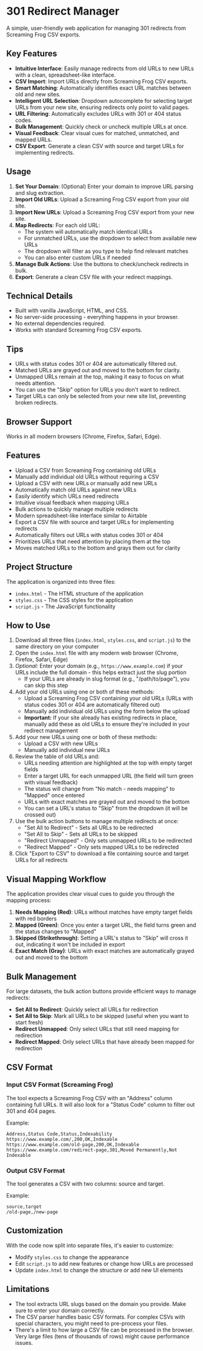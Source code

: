 # 301 Redirect Manager

A simple, user-friendly web application for managing 301 redirects from Screaming Frog CSV exports.

## Key Features

- **Intuitive Interface**: Easily manage redirects from old URLs to new URLs with a clean, spreadsheet-like interface.
- **CSV Import**: Import URLs directly from Screaming Frog CSV exports.
- **Smart Matching**: Automatically identifies exact URL matches between old and new sites.
- **Intelligent URL Selection**: Dropdown autocomplete for selecting target URLs from your new site, ensuring redirects only point to valid pages.
- **URL Filtering**: Automatically excludes URLs with 301 or 404 status codes.
- **Bulk Management**: Quickly check or uncheck multiple URLs at once.
- **Visual Feedback**: Clear visual cues for matched, unmatched, and mapped URLs.
- **CSV Export**: Generate a clean CSV with source and target URLs for implementing redirects.

## Usage

1. **Set Your Domain**: (Optional) Enter your domain to improve URL parsing and slug extraction.
2. **Import Old URLs**: Upload a Screaming Frog CSV export from your old site.
3. **Import New URLs**: Upload a Screaming Frog CSV export from your new site.
4. **Map Redirects**: For each old URL:
   - The system will automatically match identical URLs
   - For unmatched URLs, use the dropdown to select from available new URLs
   - The dropdown will filter as you type to help find relevant matches
   - You can also enter custom URLs if needed
5. **Manage Bulk Actions**: Use the buttons to check/uncheck redirects in bulk.
6. **Export**: Generate a clean CSV file with your redirect mappings.

## Technical Details

- Built with vanilla JavaScript, HTML, and CSS.
- No server-side processing - everything happens in your browser.
- No external dependencies required.
- Works with standard Screaming Frog CSV exports.

## Tips

- URLs with status codes 301 or 404 are automatically filtered out.
- Matched URLs are grayed out and moved to the bottom for clarity.
- Unmapped URLs remain at the top, making it easy to focus on what needs attention.
- You can use the "Skip" option for URLs you don't want to redirect.
- Target URLs can only be selected from your new site list, preventing broken redirects.

## Browser Support

Works in all modern browsers (Chrome, Firefox, Safari, Edge).

## Features

- Upload a CSV from Screaming Frog containing old URLs
- Manually add individual old URLs without requiring a CSV
- Upload a CSV with new URLs or manually add new URLs
- Automatically match old URLs against new URLs
- Easily identify which URLs need redirects
- Intuitive visual feedback when mapping URLs
- Bulk actions to quickly manage multiple redirects
- Modern spreadsheet-like interface similar to Airtable
- Export a CSV file with source and target URLs for implementing redirects
- Automatically filters out URLs with status codes 301 or 404
- Prioritizes URLs that need attention by placing them at the top
- Moves matched URLs to the bottom and grays them out for clarity

## Project Structure

The application is organized into three files:
- `index.html` - The HTML structure of the application
- `styles.css` - The CSS styles for the application
- `script.js` - The JavaScript functionality

## How to Use

1. Download all three files (`index.html`, `styles.css`, and `script.js`) to the same directory on your computer
2. Open the `index.html` file with any modern web browser (Chrome, Firefox, Safari, Edge)
3. *Optional:* Enter your domain (e.g., `https://www.example.com`) if your URLs include the full domain - this helps extract just the slug portion
   - If your URLs are already in slug format (e.g., "/path/to/page"), you can skip this step
4. Add your old URLs using one or both of these methods:
   - Upload a Screaming Frog CSV containing your old URLs (URLs with status codes 301 or 404 are automatically filtered out)
   - Manually add individual old URLs using the form below the upload
   - **Important:** If your site already has existing redirects in place, manually add these as old URLs to ensure they're included in your redirect management
5. Add your new URLs using one or both of these methods:
   - Upload a CSV with new URLs
   - Manually add individual new URLs
6. Review the table of old URLs and:
   - URLs needing attention are highlighted at the top with empty target fields
   - Enter a target URL for each unmapped URL (the field will turn green with visual feedback)
   - The status will change from "No match - needs mapping" to "Mapped" once entered
   - URLs with exact matches are grayed out and moved to the bottom
   - You can set a URL's status to "Skip" from the dropdown (it will be crossed out)
7. Use the bulk action buttons to manage multiple redirects at once:
   - "Set All to Redirect" - Sets all URLs to be redirected
   - "Set All to Skip" - Sets all URLs to be skipped
   - "Redirect Unmapped" - Only sets unmapped URLs to be redirected
   - "Redirect Mapped" - Only sets mapped URLs to be redirected
8. Click "Export to CSV" to download a file containing source and target URLs for all redirects

## Visual Mapping Workflow

The application provides clear visual cues to guide you through the mapping process:

1. **Needs Mapping (Red)**: URLs without matches have empty target fields with red borders
2. **Mapped (Green)**: Once you enter a target URL, the field turns green and the status changes to "Mapped"
3. **Skipped (Strikethrough)**: Setting a URL's status to "Skip" will cross it out, indicating it won't be included in export
4. **Exact Match (Gray)**: URLs with exact matches are automatically grayed out and moved to the bottom

## Bulk Management

For large datasets, the bulk action buttons provide efficient ways to manage redirects:

- **Set All to Redirect**: Quickly select all URLs for redirection
- **Set All to Skip**: Mark all URLs to be skipped (useful when you want to start fresh)
- **Redirect Unmapped**: Only select URLs that still need mapping for redirection
- **Redirect Mapped**: Only select URLs that have already been mapped for redirection

## CSV Format

### Input CSV Format (Screaming Frog)
The tool expects a Screaming Frog CSV with an "Address" column containing full URLs. It will also look for a "Status Code" column to filter out 301 and 404 pages.

Example:
```
Address,Status Code,Status,Indexability
https://www.example.com/,200,OK,Indexable
https://www.example.com/old-page,200,OK,Indexable
https://www.example.com/redirect-page,301,Moved Permanently,Not Indexable
```

### Output CSV Format
The tool generates a CSV with two columns: source and target.

Example:
```
source,target
/old-page,/new-page
```

## Customization

With the code now split into separate files, it's easier to customize:

- Modify `styles.css` to change the appearance
- Edit `script.js` to add new features or change how URLs are processed
- Update `index.html` to change the structure or add new UI elements

## Limitations

- The tool extracts URL slugs based on the domain you provide. Make sure to enter your domain correctly.
- The CSV parser handles basic CSV formats. For complex CSVs with special characters, you might need to pre-process your files.
- There's a limit to how large a CSV file can be processed in the browser. Very large files (tens of thousands of rows) might cause performance issues.
